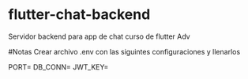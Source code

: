 # flutter-chat-backend
Servidor backend para app de chat curso de flutter Adv



#Notas
Crear archivo .env con las siguintes configuraciones y llenarlos

PORT= 
DB_CONN=
JWT_KEY=
